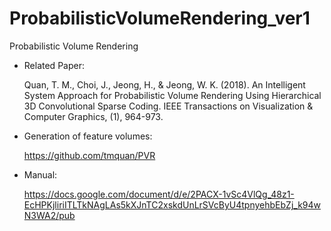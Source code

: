 # ProbabilisticVolumeRendering_ver1
Probabilistic Volume Rendering

- Related Paper: 

  Quan, T. M., Choi, J., Jeong, H., & Jeong, W. K. (2018). An Intelligent System Approach for Probabilistic Volume Rendering Using Hierarchical 3D Convolutional Sparse Coding. IEEE Transactions on Visualization & Computer Graphics, (1), 964-973.


- Generation of feature volumes: 

  https://github.com/tmquan/PVR 


- Manual:

  https://docs.google.com/document/d/e/2PACX-1vSc4VlQg_48z1-EcHPKjliriITLTkNAgLAs5kXJnTC2xskdUnLrSVcByU4tpnyehbEbZj_k94wN3WA2/pub

